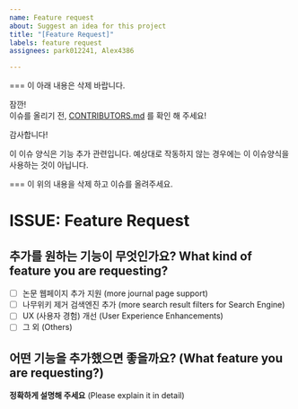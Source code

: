 ```yaml
---
name: Feature request
about: Suggest an idea for this project
title: "[Feature Request]"
labels: feature request
assignees: park012241, Alex4386

---
```


=== 이 아래 내용은 삭제 바랍니다.

잠깐!  
이슈를 올리기 전, [CONTRIBUTORS.md](https://github.com/Alex4386/turnoff-namuwiki/blob/master/CONTRIBUTORS.md) 를 확인 해 주세요!

감사합니다!

이 이슈 양식은 기능 추가 관련입니다.
예상대로 작동하지 않는 경우에는 이 이슈양식을 사용하는 것이 아닙니다.

=== 이 위의 내용을 삭제 하고 이슈를 올려주세요.

# ISSUE: Feature Request
## 추가를 원하는 기능이 무엇인가요? What kind of feature you are requesting?
- [ ] 논문 웹페이지 추가 지원 (more journal page support)  
- [ ] 나무위키 제거 검색엔진 추가 (more search result filters for Search Engine)  
- [ ] UX (사용자 경험) 개선 (User Experience Enhancements)
- [ ] 그 외 (Others)  

## 어떤 기능을 추가했으면 좋을까요? (What feature you are requesting?)
**정확하게 설명해 주세요** (Please explain it in detail)
